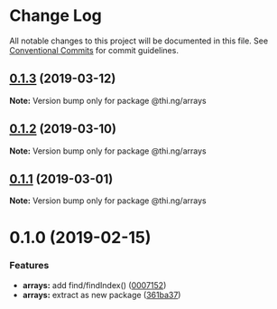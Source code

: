 # Change Log

All notable changes to this project will be documented in this file.
See [Conventional Commits](https://conventionalcommits.org) for commit guidelines.

## [0.1.3](https://github.com/thi-ng/umbrella/compare/@thi.ng/arrays@0.1.2...@thi.ng/arrays@0.1.3) (2019-03-12)

**Note:** Version bump only for package @thi.ng/arrays





## [0.1.2](https://github.com/thi-ng/umbrella/compare/@thi.ng/arrays@0.1.1...@thi.ng/arrays@0.1.2) (2019-03-10)

**Note:** Version bump only for package @thi.ng/arrays





## [0.1.1](https://github.com/thi-ng/umbrella/compare/@thi.ng/arrays@0.1.0...@thi.ng/arrays@0.1.1) (2019-03-01)

**Note:** Version bump only for package @thi.ng/arrays





# 0.1.0 (2019-02-15)


### Features

* **arrays:** add find/findIndex() ([0007152](https://github.com/thi-ng/umbrella/commit/0007152))
* **arrays:** extract as new package ([361ba37](https://github.com/thi-ng/umbrella/commit/361ba37))
